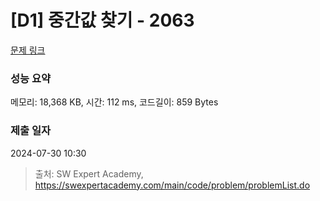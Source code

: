 # [D1] 중간값 찾기 - 2063 

[문제 링크](https://swexpertacademy.com/main/code/problem/problemDetail.do?contestProbId=AV5QPsXKA2UDFAUq) 

### 성능 요약

메모리: 18,368 KB, 시간: 112 ms, 코드길이: 859 Bytes

### 제출 일자

2024-07-30 10:30



> 출처: SW Expert Academy, https://swexpertacademy.com/main/code/problem/problemList.do